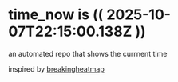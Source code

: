 # time_now is (( 2025-10-07T22:15:00.138Z ))

an automated repo that shows the currnent time

inspired by [breakingheatmap](https://github.com/breakingheatmap/breakingheatmap)